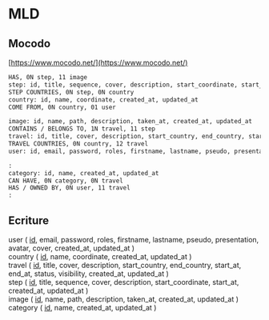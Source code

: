 # MLD

## Mocodo

[https://www.mocodo.net/](https://www.mocodo.net/)

```md
HAS, 0N step, 11 image
step: id, title, sequence, cover, description, start_coordinate, start_at, created_at, updated_at
STEP COUNTRIES, 0N step, 0N country
country: id, name, coordinate, created_at, updated_at
COME FROM, 0N country, 01 user

image: id, name, path, description, taken_at, created_at, updated_at
CONTAINS / BELONGS TO, 1N travel, 11 step
travel: id, title, cover, description, start_country, end_country, start_at, end_at, status, visibility, created_at, updated_at
TRAVEL COUNTRIES, 0N country, 12 travel
user: id, email, password, roles, firstname, lastname, pseudo, presentation, avatar, cover, created_at, updated_at

:
category: id, name, created_at, updated_at
CAN HAVE, 0N category, 0N travel
HAS / OWNED BY, 0N user, 11 travel
:
```

## Ecriture

user ( <ins>id</ins>, email, password, roles, firstname, lastname, pseudo, presentation, avatar, cover, created_at, updated_at )<br>
country ( <ins>id</ins>, name, coordinate, created_at, updated_at )<br>
travel ( <ins>id</ins>, title, cover, description, start_country, end_country, start_at, end_at, status, visibility, created_at, updated_at )<br>
step ( <ins>id</ins>, title, sequence, cover, description, start_coordinate, start_at, created_at, updated_at )<br>
image ( <ins>id</ins>, name, path, description, taken_at, created_at, updated_at )<br>
category ( <ins>id</ins>, name, created_at, updated_at )<br>
